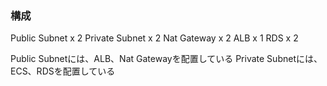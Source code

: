 ### 構成
Public Subnet x 2
Private Subnet x 2
Nat Gateway x 2
ALB x 1
RDS x 2

Public Subnetには、ALB、Nat Gatewayを配置している
Private Subnetには、ECS、RDSを配置している
